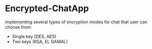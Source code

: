 # Encrypted-ChatApp

implementing several types of encryption modes for chat that user can choose from:

- Single key (DES, AES)
- Two keys (RSA, EL GAMAL) 
